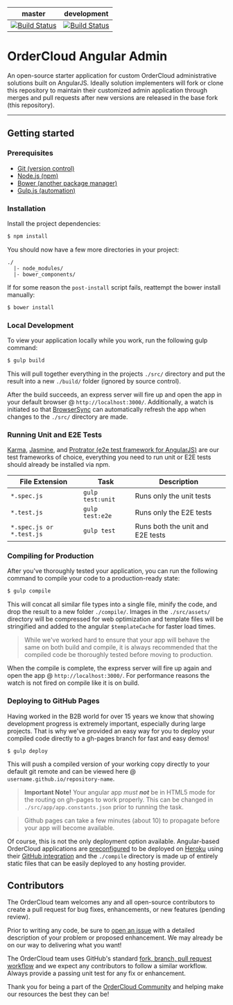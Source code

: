| master | development |
| --- | --- |
| [![Build Status](https://travis-ci.org/ordercloud-api/angular-admin.svg?branch=master)](https://travis-ci.org/ordercloud-api/angular-admin) | [![Build Status](https://travis-ci.org/ordercloud-api/angular-admin.svg?branch=development)](https://travis-ci.org/ordercloud-api/angular-admin) |

# OrderCloud Angular Admin
An open-source starter application for custom OrderCloud administrative solutions built on AngularJS. Ideally solution
implementers will fork or clone this repository to maintain their customized admin application through merges and
pull requests after new versions are released in the base fork (this repository).
- - - -

## Getting started

### Prerequisites
- [Git (version control)](https://git-scm.com/)
- [Node.js (npm)](http://nodejs.org/)
- [Bower (another package manager)](https://bower.io/#install-bower)
- [Gulp.js (automation)](http://gulpjs.com/)

### Installation
Install the project dependencies:
```sh
$ npm install
```
You should now have a few more directories in your project:
```
./
  |- node_modules/
  |- bower_components/
```
If for some reason the `post-install` script fails, reattempt the bower install manually:
```sh
$ bower install
```

### Local Development
To view your application locally while you work, run the following gulp command:
```sh
$ gulp build
```
This will pull together everything in the projects `./src/` directory and put the result into a new `./build/` folder
(ignored by source control).

After the build succeeds, an express server will fire up and open the app in your default browser @ `http://localhost:3000/`.
Additionally, a watch is initiated so that [BrowserSync](https://browsersync.io/) can automatically refresh the app when
changes to the `./src/` directory are made.

### Running Unit and E2E Tests
[Karma](https://karma-runner.github.io/1.0/index.html), [Jasmine](https://jasmine.github.io/), and [Protrator (e2e test framework for AngularJS)](http://www.protractortest.org/#/)
are our test frameworks of choice, everything you need to run unit or E2E tests should already be installed via npm.

| File Extension | Task | Description |
| --- | --- | --- |
| `*.spec.js` | `gulp test:unit` | Runs only the unit tests |
| `*.test.js` | `gulp test:e2e` | Runs only the E2E tests |
| `*.spec.js or *.test.js` | `gulp test` | Runs both the unit and E2E tests |

### Compiling for Production
After you've thoroughly tested your application, you can run the following command to compile your code to a production-ready
state:
```sh
$ gulp compile
```
This will concat all similar file types into a single file, minify the code, and drop the result to a new folder `./compile/`.
Images in the `./src/assets/` directory will be compressed for web optimization and template files will be stringified
and added to the angular `$templateCache` for faster load times.

>While we've worked hard to ensure that your app will behave the same on both build and compile, it is always recommended that
the compiled code be thoroughly tested before moving to production.

When the compile is complete, the express server will fire up again and open the app @ `http://localhost:3000/`. For performance reasons
the watch is not fired on compile like it is on build.

### Deploying to GitHub Pages
Having worked in the B2B world for over 15 years we know that showing development progress is extremely important, especially
during large projects. That is why we've provided an easy way for you to deploy your compiled code directly to a gh-pages branch
for fast and easy demos!
```sh
$ gulp deploy
```
This will push a compiled version of your working copy directly to your default git remote and can be viewed here @ `username.github.io/repository-name`.
> **Important Note!** Your angular app _must **not**_ be in HTML5 mode for the routing on gh-pages to work properly. This
can be changed in `./src/app/app.constants.json` prior to running the task.

> Github pages can take a few minutes (about 10) to propagate before your app will become available.

Of course, this is not the only deployment option available. Angular-based OrderCloud applications are [preconfigured](https://devcenter.heroku.com/categories/nodejs)
to be deployed on [Heroku](https://www.heroku.com/) using their [GitHub integration](https://devcenter.heroku.com/articles/github-integration) and the `./compile` directory is made up of entirely static files that
can be easily deployed to any hosting provider.

## Contributors
The OrderCloud team welcomes any and all open-source contributors to create a pull request for bug fixes, enhancements, or new features (pending review).

Prior to writing any code, be sure to [open an issue](https://github.com/ordercloud-api/angular-admin/issues) with a detailed description of
your problem or proposed enhancement. We may already be on our way to delivering what you want!

The OrderCloud team uses GitHub's standard [fork, branch, pull request workflow](https://gist.github.com/Chaser324/ce0505fbed06b947d962) and
we expect any contributors to follow a similar workflow. Always provide a passing unit test for any fix or enhancement.

Thank you for being a part of the [OrderCloud Community](http://community.ordercloud.io) and helping make our resources the best they can be!

<!--
### Detailed Installation

This section provides a little more detailed understanding of what goes into
starting your first admin app. Though OrderCloud is really simple
to use, it might help to have an understanding of the tools involved here, like
Node.js and Gulp and Bower. If you're completely new to highly organized,
modern JavaScript development, take a few short minutes to read [this overview
of the tools](tools.md) before continuing with this section.

====

`OrderCloud` uses [Gulp](http://gulpjs.com/) as its build system, so
[Node.js](http://nodejs.org) is required.

Install the build dependencies locally:

```sh
$ npm install
```

This will read the `dependencies` (empty by default) and the `devDependencies`
(which contains our build requirements) from `package.json` and install
everything needed into a folder called `node_modules/`.

There are many Bower packages used by `OrderCloud`, like AngularJS and the
OrderCloud-Angular-SDK, which are listed in `bower.js`. To install them into the
`vendor/` directory, simply run:

**This is already installed after running $ npm install

```sh
$ bower install
```

In the future, should you want to add a new Bower package to your app, run the
`install` command and add `--save` to save the dependency in your bower.json file:

```sh
$ bower install packagename --save
```

The `--save` flag tells Bower to add the package at its current version to
our project's `bower.js` file so should another developer download our
application (or we download it from a different computer), we can simply run the
`bower install` command as above and all our dependencies will be installed for
us. Neat!

Technically, `OrderCloud` is now ready to go.

To ensure your setup works, build your application and then run it with the following
commands:

```sh
$ gulp build
```

The built files are placed in the `build/` directory by default. And you application
should automatically open in the browser window on a localhost!

`watch` actually starts a few other processes in the background to help you develop your
application. Using `browser-sync` and some built in gulp functions the app is now watching
for changes in your source directory. Should you make any changes to your html or js files
the app should automatically reload your application with the appropriate changes. Also
if you make any changes to your style sheets (less or css) the app will rebuild those changes
and inject them directly into the application, without reloading the entire page! 

When you're ready to push your app into production, just run the `compile`
command:

```sh
$ gulp compile
```

This will concatenate and minify your sources and place them by default into the
`compile/` directory. There will only be three files (excluding assets): `index.html`,
`OrderCloud.js`, and `OrderCloud.css`. All of the vendor dependencies like
AngularJS styles and the OrderCloud-SDK itself have been added to them for super-easy
deploying. If you use any assets (`src/assets/`) then they will be copied to
`compile/` as is.

Lastly, a complete build is always available by simply running the default
task, which runs `build` and then `compile`:

```sh
$ gulp
```
 -->
